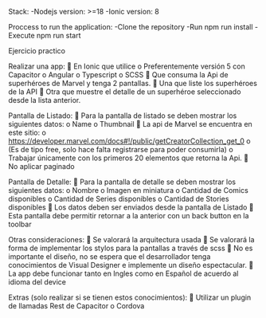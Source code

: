Stack:
    -Nodejs version: >=18
    -Ionic version: 8

Proccess to run the application:
    -Clone the repository
    -Run npm run install
    -Execute npm run start

Ejercicio practico

Realizar una app:
 En Ionic que utilice
o Preferentemente versión 5 con Capacitor
o Angular
o Typescript
o SCSS
 Que consuma la Api de superhéroes de Marvel y tenga 2 pantallas.
 Una que liste los superhéroes de la API
 Otra que muestre el detalle de un superhéroe seleccionado desde la lista anterior.

Pantalla de Listado:
 Para la pantalla de listado se deben mostrar los siguientes datos:
o Name
o Thumbnail
 La api de Marvel se encuentra en este sitio:
o https://developer.marvel.com/docs#!/public/getCreatorCollection_get_0
o (Es de tipo free, solo hace falta registrarse para poder consumirla)
o Trabajar únicamente con los primeros 20 elementos que retorna la Api.
 No aplicar paginado

Pantalla de Detalle:
 Para la pantalla de detalle se deben mostrar los siguientes datos:
o Nombre
o Imagen en miniatura
o Cantidad de Comics disponibles
o Cantidad de Series disponibles
o Cantidad de Stories disponibles
 Los datos deben ser enviados desde la pantalla de Listado
 Esta pantalla debe permitir retornar a la anterior con un back button en la toolbar

Otras consideraciones:
 Se valorará la arquitectura usada
 Se valorará la forma de implementar los stylos para la pantallas a través de scss
 No es importante el diseño, no se espera que el desarrollador tenga conocimientos de Visual
Designer e implemente un diseño espectacular.
 La app debe funcionar tanto en Ingles como en Español de acuerdo al idioma del device

Extras (solo realizar si se tienen estos conocimientos):
 Utilizar un plugin de llamadas Rest de Capacitor o Cordova